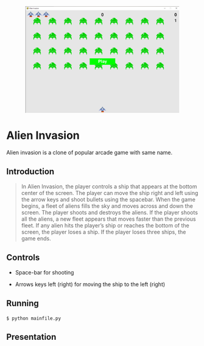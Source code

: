 <div align=center margin= auto> 
  <img src="img.png"  width=80%>
</div>

# Alien Invasion
Alien invasion is a clone of popular arcade game with same name.

## Introduction
> In Alien Invasion, the player controls a ship that appears at
the bottom center of the screen. The player can move the ship
right and left using the arrow keys and shoot bullets using the
spacebar. When the game begins, a fleet of aliens fills the sky
and moves across and down the screen. The player shoots and
destroys the aliens. If the player shoots all the aliens, a new fleet
appears that moves faster than the previous fleet. If any alien hits
the player’s ship or reaches the bottom of the screen, the player
loses a ship. If the player loses three ships, the game ends.

## Controls

- Space-bar for shooting

- Arrows keys left (right) for moving the ship to the left (right)

## Running 

```
$ python mainfile.py
``` 

## Presentation 

